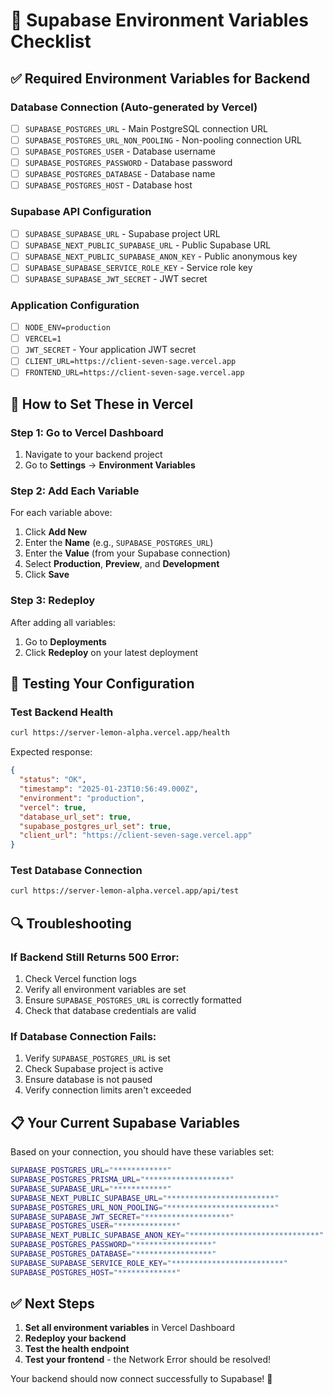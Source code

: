 # 🔧 Supabase Environment Variables Checklist

## ✅ **Required Environment Variables for Backend**

### **Database Connection (Auto-generated by Vercel)**
- [ ] `SUPABASE_POSTGRES_URL` - Main PostgreSQL connection URL
- [ ] `SUPABASE_POSTGRES_URL_NON_POOLING` - Non-pooling connection URL
- [ ] `SUPABASE_POSTGRES_USER` - Database username
- [ ] `SUPABASE_POSTGRES_PASSWORD` - Database password
- [ ] `SUPABASE_POSTGRES_DATABASE` - Database name
- [ ] `SUPABASE_POSTGRES_HOST` - Database host

### **Supabase API Configuration**
- [ ] `SUPABASE_SUPABASE_URL` - Supabase project URL
- [ ] `SUPABASE_NEXT_PUBLIC_SUPABASE_URL` - Public Supabase URL
- [ ] `SUPABASE_NEXT_PUBLIC_SUPABASE_ANON_KEY` - Public anonymous key
- [ ] `SUPABASE_SUPABASE_SERVICE_ROLE_KEY` - Service role key
- [ ] `SUPABASE_SUPABASE_JWT_SECRET` - JWT secret

### **Application Configuration**
- [ ] `NODE_ENV=production`
- [ ] `VERCEL=1`
- [ ] `JWT_SECRET` - Your application JWT secret
- [ ] `CLIENT_URL=https://client-seven-sage.vercel.app`
- [ ] `FRONTEND_URL=https://client-seven-sage.vercel.app`

## 🎯 **How to Set These in Vercel**

### **Step 1: Go to Vercel Dashboard**
1. Navigate to your backend project
2. Go to **Settings** → **Environment Variables**

### **Step 2: Add Each Variable**
For each variable above:
1. Click **Add New**
2. Enter the **Name** (e.g., `SUPABASE_POSTGRES_URL`)
3. Enter the **Value** (from your Supabase connection)
4. Select **Production**, **Preview**, and **Development**
5. Click **Save**

### **Step 3: Redeploy**
After adding all variables:
1. Go to **Deployments**
2. Click **Redeploy** on your latest deployment

## 🧪 **Testing Your Configuration**

### **Test Backend Health**
```bash
curl https://server-lemon-alpha.vercel.app/health
```

Expected response:
```json
{
  "status": "OK",
  "timestamp": "2025-01-23T10:56:49.000Z",
  "environment": "production",
  "vercel": true,
  "database_url_set": true,
  "supabase_postgres_url_set": true,
  "client_url": "https://client-seven-sage.vercel.app"
}
```

### **Test Database Connection**
```bash
curl https://server-lemon-alpha.vercel.app/api/test
```

## 🔍 **Troubleshooting**

<!-- vuvjbucuybnjnojopk, -->
<!-- cvtryudcxuwshcbtdfs7ycbxe9ws8jidxed9scgredf68r7e8jfcrd -->

### **If Backend Still Returns 500 Error:**
1. Check Vercel function logs
2. Verify all environment variables are set
3. Ensure `SUPABASE_POSTGRES_URL` is correctly formatted
4. Check that database credentials are valid

### **If Database Connection Fails:**
1. Verify `SUPABASE_POSTGRES_URL` is set
2. Check Supabase project is active
3. Ensure database is not paused
4. Verify connection limits aren't exceeded

## 📋 **Your Current Supabase Variables**

Based on your connection, you should have these variables set:

```bash
SUPABASE_POSTGRES_URL="************"
SUPABASE_POSTGRES_PRISMA_URL="*******************"
SUPABASE_SUPABASE_URL="************"
SUPABASE_NEXT_PUBLIC_SUPABASE_URL="************************"
SUPABASE_POSTGRES_URL_NON_POOLING="************************"
SUPABASE_SUPABASE_JWT_SECRET="*******************"
SUPABASE_POSTGRES_USER="*************"
SUPABASE_NEXT_PUBLIC_SUPABASE_ANON_KEY="*****************************"
SUPABASE_POSTGRES_PASSWORD="*****************"
SUPABASE_POSTGRES_DATABASE="*****************"
SUPABASE_SUPABASE_SERVICE_ROLE_KEY="*************************"
SUPABASE_POSTGRES_HOST="*************"
```

## ✅ **Next Steps**

1. **Set all environment variables** in Vercel Dashboard
2. **Redeploy your backend**
3. **Test the health endpoint**
4. **Test your frontend** - the Network Error should be resolved!

Your backend should now connect successfully to Supabase! 🎉

